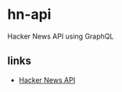 # hn-api

Hacker News API using GraphQL

## links

- [Hacker News API][hacker-news-api]

<!-- links -->
[hacker-news-api]: https://github.com/HackerNews/API
